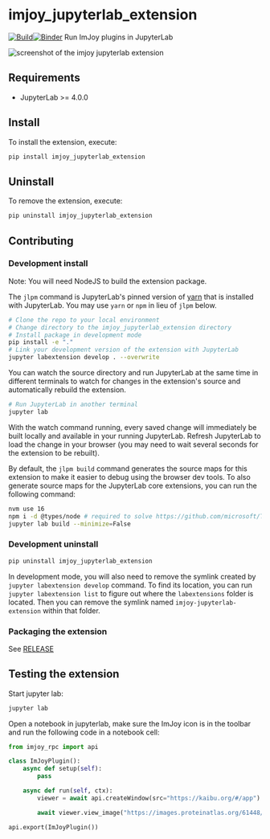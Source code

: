 # imjoy_jupyterlab_extension

[![Build](https://github.com/imjoy-team/imjoy-jupyterlab-extension/actions/workflows/build.yml/badge.svg)](https://github.com/imjoy-team/imjoy-jupyterlab-extension/actions/workflows/build.yml)[![Binder](https://mybinder.org/badge_logo.svg)](https://mybinder.org/v2/gh/imjoy-team/imjoy-jupyterlab-extension.git/main?urlpath=lab)
Run ImJoy plugins in JupyterLab

![screenshot of the imjoy jupyterlab extension](<./docs/Screenshot 2023-11-14 at 11.14.19.png>)

## Requirements

- JupyterLab >= 4.0.0

## Install

To install the extension, execute:

```bash
pip install imjoy_jupyterlab_extension
```

## Uninstall

To remove the extension, execute:

```bash
pip uninstall imjoy_jupyterlab_extension
```

## Contributing

### Development install

Note: You will need NodeJS to build the extension package.

The `jlpm` command is JupyterLab's pinned version of
[yarn](https://yarnpkg.com/) that is installed with JupyterLab. You may use
`yarn` or `npm` in lieu of `jlpm` below.

```bash
# Clone the repo to your local environment
# Change directory to the imjoy_jupyterlab_extension directory
# Install package in development mode
pip install -e "."
# Link your development version of the extension with JupyterLab
jupyter labextension develop . --overwrite
```

You can watch the source directory and run JupyterLab at the same time in different terminals to watch for changes in the extension's source and automatically rebuild the extension.

```bash
# Run JupyterLab in another terminal
jupyter lab
```

With the watch command running, every saved change will immediately be built locally and available in your running JupyterLab. Refresh JupyterLab to load the change in your browser (you may need to wait several seconds for the extension to be rebuilt).

By default, the `jlpm build` command generates the source maps for this extension to make it easier to debug using the browser dev tools. To also generate source maps for the JupyterLab core extensions, you can run the following command:

```bash
nvm use 16
npm i -d @types/node # required to solve https://github.com/microsoft/TypeScript/issues/51567
jupyter lab build --minimize=False
```

### Development uninstall

```bash
pip uninstall imjoy_jupyterlab_extension
```

In development mode, you will also need to remove the symlink created by `jupyter labextension develop`
command. To find its location, you can run `jupyter labextension list` to figure out where the `labextensions`
folder is located. Then you can remove the symlink named `imjoy-jupyterlab-extension` within that folder.

### Packaging the extension

See [RELEASE](RELEASE.md)

## Testing the extension

Start jupyter lab:

```bash
jupyter lab
```

Open a notebook in jupyterlab, make sure the ImJoy icon is in the toolbar and run the following code in a notebook cell:

```python
from imjoy_rpc import api

class ImJoyPlugin():
    async def setup(self):
        pass

    async def run(self, ctx):
        viewer = await api.createWindow(src="https://kaibu.org/#/app")

        await viewer.view_image("https://images.proteinatlas.org/61448/1319_C10_2_blue_red_green.jpg")

api.export(ImJoyPlugin())
```
